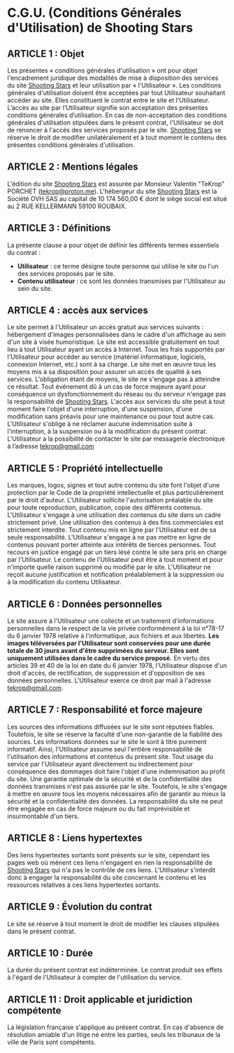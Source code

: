 # C.G.U. (Conditions Générales d'Utilisation) de Shooting Stars

## ARTICLE 1 : Objet

Les présentes « conditions générales d'utilisation » ont pour objet l'encadrement juridique des modalités de mise à disposition des services du site [Shooting Stars](https://shooting-stars.tekrop.fr) et leur utilisation par « l'Utilisateur ».
Les conditions générales d'utilisation doivent être acceptées par tout Utilisateur souhaitant accéder au site. Elles constituent le contrat entre le site et l'Utilisateur. L’accès au site par l’Utilisateur signifie son acceptation des présentes conditions générales d’utilisation.
En cas de non-acceptation des conditions générales d'utilisation stipulées dans le présent contrat, l'Utilisateur se doit de renoncer à l'accès des services proposés par le site.
[Shooting Stars](https://shooting-stars.tekrop.fr) se réserve le droit de modifier unilatéralement et à tout moment le contenu des présentes conditions générales d'utilisation.


## ARTICLE 2 : Mentions légales

L'édition du site [Shooting Stars](https://shooting-stars.tekrop.fr) est assurée par Monsieur Valentin "TeKrop" PORCHET (tekrop@proton.me).
L'hébergeur du site [Shooting Stars](https://shooting-stars.tekrop.fr) est la Société OVH SAS au capital de 10 174 560,00 € dont le siège social est situé au 2 RUE KELLERMANN 59100 ROUBAIX.


## ARTICLE 3 : Définitions

La présente clause a pour objet de définir les différents termes essentiels du contrat :
* **Utilisateur** : ce terme désigne toute personne qui utilise le site ou l'un des services proposés par le site.
* **Contenu utilisateur** : ce sont les données transmises par l'Utilisateur au sein du site.


## ARTICLE 4 : accès aux services

Le site permet à l'Utilisateur un accès gratuit aux services suivants : hébergement d'images personnalisées dans le cadre d'un affichage au sein d'un site à visée humoristique.
Le site est accessible gratuitement en tout lieu à tout Utilisateur ayant un accès à Internet. Tous les frais supportés par l'Utilisateur pour accéder au service (matériel informatique, logiciels, connexion Internet, etc.) sont à sa charge.
Le site met en œuvre tous les moyens mis à sa disposition pour assurer un accès de qualité à ses services. L'obligation étant de moyens, le site ne s'engage pas à atteindre ce résultat.
Tout événement dû à un cas de force majeure ayant pour conséquence un dysfonctionnement du réseau ou du serveur n'engage pas la responsabilité de [Shooting Stars](https://shooting-stars.tekrop.fr).
L'accès aux services du site peut à tout moment faire l'objet d'une interruption, d'une suspension, d'une modification sans préavis pour une maintenance ou pour tout autre cas. L'Utilisateur s'oblige à ne réclamer aucune indemnisation suite à l'interruption, à la suspension ou à la modification du présent contrat.
L'Utilisateur a la possibilité de contacter le site par messagerie électronique à l’adresse tekrop@gmail.com


## ARTICLE 5 : Propriété intellectuelle
Les marques, logos, signes et tout autre contenu du site font l'objet d'une protection par le Code de la propriété intellectuelle et plus particulièrement par le droit d'auteur.
L'Utilisateur sollicite l'autorisation préalable du site pour toute reproduction, publication, copie des différents contenus.
L'Utilisateur s'engage à une utilisation des contenus du site dans un cadre strictement privé. Une utilisation des contenus à des fins commerciales est strictement interdite.
Tout contenu mis en ligne par l'Utilisateur est de sa seule responsabilité. L'Utilisateur s'engage à ne pas mettre en ligne de contenus pouvant porter atteinte aux intérêts de tierces personnes. Tout recours en justice engagé par un tiers lésé contre le site sera pris en charge par l'Utilisateur.
Le contenu de l'Utilisateur peut être à tout moment et pour n'importe quelle raison supprimé ou modifié par le site. L'Utilisateur ne reçoit aucune justification et notification préalablement à la suppression ou à la modification du contenu Utilisateur.


## ARTICLE 6 : Données personnelles
Le site assure à l'Utilisateur une collecte et un traitement d'informations personnelles dans le respect de la vie privée conformément à la loi n°78-17 du 6 janvier 1978 relative à l'informatique, aux fichiers et aux libertés. **Les images téléversées par l'Utilisateur sont conservées pour une durée totale de 30 jours avant d'être supprimées du serveur. Elles sont uniquement utilisées dans le cadre du service proposé.** En vertu des articles 39 et 40 de la loi en date du 6 janvier 1978, l'Utilisateur dispose d'un droit d'accès, de rectification, de suppression et d'opposition de ses données personnelles. L'Utilisateur exerce ce droit par mail à l'adresse tekrop@gmail.com.


## ARTICLE 7 : Responsabilité et force majeure
Les sources des informations diffusées sur le site sont réputées fiables. Toutefois, le site se réserve la faculté d'une non-garantie de la fiabilité des sources. Les informations données sur le site le sont à titre purement informatif. Ainsi, l'Utilisateur assume seul l'entière responsabilité de l'utilisation des informations et contenus du présent site.
Tout usage du service par l'Utilisateur ayant directement ou indirectement pour conséquence des dommages doit faire l'objet d'une indemnisation au profit du site.
Une garantie optimale de la sécurité et de la confidentialité des données transmises n'est pas assurée par le site. Toutefois, le site s'engage à mettre en œuvre tous les moyens nécessaires afin de garantir au mieux la sécurité et la confidentialité des données.
La responsabilité du site ne peut être engagée en cas de force majeure ou du fait imprévisible et insurmontable d'un tiers.


## ARTICLE 8 : Liens hypertextes
Des liens hypertextes sortants sont présents sur le site, cependant les pages web où mènent ces liens n'engagent en rien la responsabilité de [Shooting Stars](https://shooting-stars.tekrop.fr) qui n'a pas le contrôle de ces liens.
L'Utilisateur s'interdit donc à engager la responsabilité du site concernant le contenu et les ressources relatives à ces liens hypertextes sortants.


## ARTICLE 9 : Évolution du contrat
Le site se réserve à tout moment le droit de modifier les clauses stipulées dans le présent contrat.


## ARTICLE 10 : Durée
La durée du présent contrat est indéterminée. Le contrat produit ses effets à l'égard de l'Utilisateur à compter de l'utilisation du service.


## ARTICLE 11 : Droit applicable et juridiction compétente
La législation française s'applique au présent contrat. En cas d'absence de résolution amiable d'un litige né entre les parties, seuls les tribunaux de la ville de Paris sont compétents.

